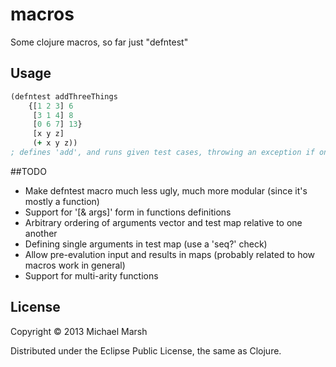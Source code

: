 # macros

Some clojure macros, so far just "defntest"

## Usage

```clojure
(defntest addThreeThings
    {[1 2 3] 6
     [3 1 4] 8
     [0 6 7] 13}
     [x y z]
     (+ x y z))
; defines 'add', and runs given test cases, throwing an exception if one doesn't pass
```
##TODO
* Make defntest macro much less ugly, much more modular (since it's mostly a function)
* Support for '[& args]' form in functions definitions
* Arbitrary ordering of arguments vector and test map relative to one another
* Defining single arguments in test map (use a 'seq?' check)
* Allow pre-evalution input and results in maps (probably related to how macros work in general)
* Support for multi-arity functions


## License

Copyright © 2013 Michael Marsh

Distributed under the Eclipse Public License, the same as Clojure.
